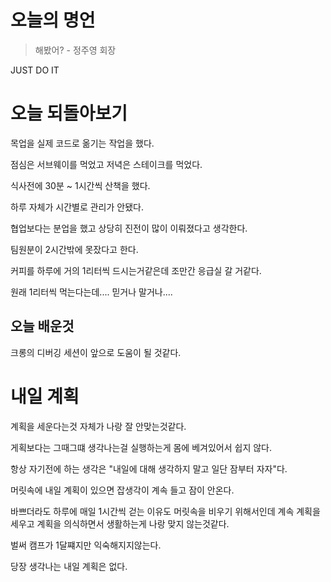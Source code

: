 # 오늘의 명언

> 해봤어? - 정주영 회장

JUST DO IT

# 오늘 되돌아보기

목업을 실제 코드로 옮기는 작업을 했다.

점심은 서브웨이를 먹었고 저녁은 스테이크를 먹었다.

식사전에 30분 ~ 1시간씩 산책을 했다.

하루 자체가 시간별로 관리가 안됐다.

협업보다는 분업을 했고 상당히 진전이 많이 이뤄졌다고 생각한다.

팀원분이 2시간밖에 못잤다고 한다.

커피를 하루에 거의 1리터씩 드시는거같은데 조만간 응급실 갈 거같다.

원래 1리터씩 먹는다는데.... 믿거나 말거나....

## 오늘 배운것

크롱의 디버깅 세션이 앞으로 도움이 될 것같다.

# 내일 계획

계획을 세운다는것 자체가 나랑 잘 안맞는것같다.

게획보다는 그때그떄 생각나는걸 실행하는게 몸에 베겨있어서 쉽지 않다.

항상 자기전에 하는 생각은 "내일에 대해 생각하지 말고 일단 잠부터 자자"다.

머릿속에 내일 계획이 있으면 잡생각이 계속 들고 잠이 안온다.

바쁘더라도 하루에 매일 1시간씩 걷는 이유도 머릿속을 비우기 위해서인데 계속 계획을 세우고 계획을 의식하면서 생활하는게 나랑 맞지 않는것같다.

벌써 캠프가 1달쨰지만 익숙해지지않는다.

당장 생각나는 내일 계획은 없다.

